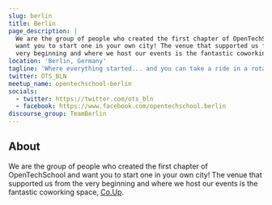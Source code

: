 ```yaml
---
slug: berlin
title: Berlin
page_description: |
  We are the group of people who created the first chapter of OpenTechSchool and
  want you to start one in your own city! The venue that supported us from the
  very beginning and where we host our events is the fantastic coworking space, Co.Up.
location: 'Berlin, Germany'
tagline: 'Where everything started... and you can take a ride in a rotating TV tower'
twitter: OTS_BLN
meetup_name: opentechschool-berlin
socials:
  - twitter: https://twitter.com/ots_bln
  - facebook: https://www.facebook.com/opentechschool.berlin
discourse_group: TeamBerlin
---
```


## About

We are the group of people who created the first chapter of OpenTechSchool and
want you to start one in your own city! The venue that supported us from the
very beginning and where we host our events is the fantastic coworking space,
[Co.Up].

[Co.Up]: https://co-up.de/
